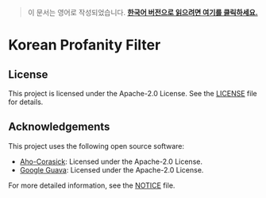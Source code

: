 > 이 문서는 영어로 작성되었습니다. [**한국어 버전으로 읽으려면 여기를 클릭하세요.**](./README.md)

# Korean Profanity Filter






## License

This project is licensed under the Apache-2.0 License. See the [LICENSE](LICENSE) file for details.

## Acknowledgements

This project uses the following open source software:

- [Aho-Corasick](https://github.com/robert-bor/aho-corasick): Licensed under the Apache-2.0 License.
- [Google Guava](https://github.com/google/guava): Licensed under the Apache-2.0 License.

For more detailed information, see the [NOTICE](NOTICE) file.